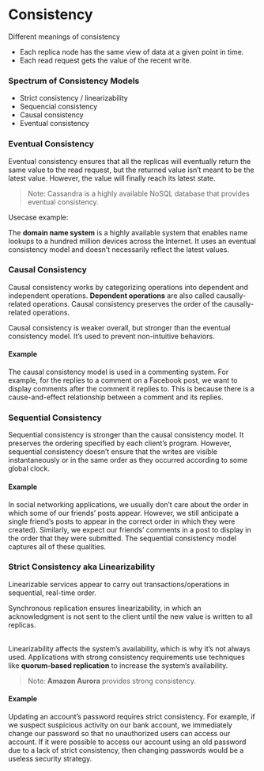 # Consistency

Different meanings of consistency

* Each replica node has the same view of data at a given point in time.
* Each read request gets the value of the recent write.



### Spectrum of Consistency Models

* Strict consistency / linearizability
* Sequencial consistency
* Causal consistency
* Eventual consistency



### Eventual Consistency

Eventual consistency ensures that all the replicas will eventually return the same value to the read request, but the returned value isn’t meant to be the latest value. However, the value will finally reach its latest state.

> Note: Cassandra is a highly available NoSQL database that provides eventual consistency.

Usecase example:

The **domain name system** is a highly available system that enables name lookups to a hundred million devices across the Internet. It uses an eventual consistency model and doesn’t necessarily reflect the latest values.



### Causal Consistency

Causal consistency works by categorizing operations into dependent and independent operations. **Dependent operations** are also called causally-related operations. Causal consistency preserves the order of the causally-related operations.

Causal consistency is weaker overall, but stronger than the eventual consistency model. It’s used to prevent non-intuitive behaviors.

#### Example

The causal consistency model is used in a commenting system. For example, for the replies to a comment on a Facebook post, we want to display comments after the comment it replies to. This is because there is a cause-and-effect relationship between a comment and its replies.



### Sequential Consistency

Sequential consistency is stronger than the causal consistency model. It preserves the ordering specified by each client’s program. However, sequential consistency doesn’t ensure that the writes are visible instantaneously or in the same order as they occurred according to some global clock.

#### Example

In social networking applications, we usually don’t care about the order in which some of our friends’ posts appear. However, we still anticipate a single friend’s posts to appear in the correct order in which they were created). Similarly, we expect our friends’ comments in a post to display in the order that they were submitted. The sequential consistency model captures all of these qualities.



### Strict Consistency aka Linearizability

Linearizable services appear to carry out transactions/operations in sequential, real-time order.

Synchronous replication ensures linearizability, in which an acknowledgment is not sent to the client until the new value is written to all replicas.

\
Linearizability affects the system’s availability, which is why it’s not always used. Applications with strong consistency requirements use techniques like **quorum-based replication** to increase the system’s availability.

> Note: **Amazon Aurora** provides strong consistency.

#### Example

Updating an account’s password requires strict consistency. For example, if we suspect suspicious activity on our bank account, we immediately change our password so that no unauthorized users can access our account. If it were possible to access our account using an old password due to a lack of strict consistency, then changing passwords would be a useless security strategy.
